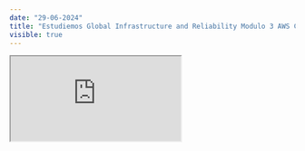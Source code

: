 ```yaml
---
date: "29-06-2024"
title: "Estudiemos Global Infrastructure and Reliability Modulo 3 AWS Cloud Practitioner Essentials"
visible: true
---
```

<iframe src="https://www.youtube.com/embed/D_k98G2yaD8" allowfullscreen></iframe>
